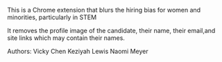 This is a Chrome extension that blurs the hiring bias for women and minorities, particularly in STEM

It removes the profile image of the candidate, their name, their email,and site links which may contain their names. 

Authors:
Vicky Chen
Keziyah Lewis
Naomi Meyer
